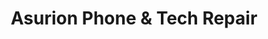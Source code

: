 ---
title: "Asurion Phone & Tech Repair"
url: /mesquite/asurion-phone-und-tech-repair/
shop: Handy
---